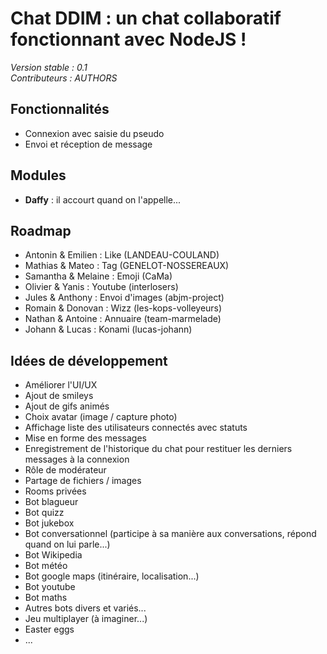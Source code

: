 # Chat DDIM : un chat collaboratif fonctionnant avec NodeJS !
*Version stable : 0.1*  
*Contributeurs : AUTHORS*

## Fonctionnalités ##
* Connexion avec saisie du pseudo
* Envoi et réception de message

## Modules ##
* __Daffy__ : il accourt quand on l'appelle...

## Roadmap ##
* Antonin & Emilien : Like (LANDEAU-COULAND)
* Mathias & Mateo : Tag (GENELOT-NOSSEREAUX)
* Samantha & Melaine : Emoji (CaMa)
* Olivier & Yanis : Youtube (interlosers)
* Jules & Anthony : Envoi d'images (abjm-project)
* Romain & Donovan : Wizz (les-kops-volleyeurs)
* Nathan & Antoine : Annuaire (team-marmelade)
* Johann & Lucas : Konami (lucas-johann)

## Idées de développement ##
* Améliorer l'UI/UX
* Ajout de smileys
* Ajout de gifs animés
* Choix avatar (image / capture photo)
* Affichage liste des utilisateurs connectés avec statuts
* Mise en forme des messages
* Enregistrement de l'historique du chat pour restituer les derniers messages à la connexion
* Rôle de modérateur
* Partage de fichiers / images
* Rooms privées
* Bot blagueur
* Bot quizz
* Bot jukebox
* Bot conversationnel (participe à sa manière aux conversations, répond quand on lui parle...)
* Bot Wikipedia
* Bot météo
* Bot google maps (itinéraire, localisation...)
* Bot youtube
* Bot maths
* Autres bots divers et variés...
* Jeu multiplayer (à imaginer...)
* Easter eggs
* ...
